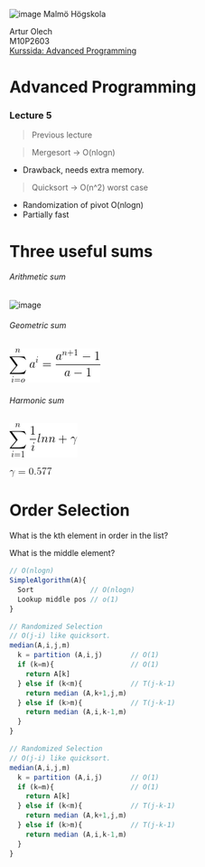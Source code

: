 ![image](https://pbs.twimg.com/profile_images/624172340/mah-logo-twitter_normal.png "Malmö Högskola") Malmö Högskola


Artur Olech <br>
M10P2603 <br>
[Kurssida: Advanced Programming](https://www.google.com "Advanced Programming")
# Advanced Programming
### Lecture 5
>Previous lecture

>Mergesort -> O(nlogn)
* Drawback, needs extra memory.

> Quicksort -> O(n^2) worst case
* Randomization of pivot O(nlogn)
* Partially fast

# Three useful sums
###### Arithmetic sum
![image](null "Arithmetic sum")
###### Geometric sum
![image](https://raw.githubusercontent.com/CommanderAlchemy/Advanced-Programming/master/Lectures/Lecture5_images/geometric_sum.png "Geometic sum")

###### Harmonic sum
![image](https://raw.githubusercontent.com/CommanderAlchemy/Advanced-Programming/master/Lectures/Lecture5_images/Harmonic_sum.png "Harmonic sum")

![image](https://raw.githubusercontent.com/CommanderAlchemy/Advanced-Programming/master/Lectures/Lecture5_images/Harmonic_sum_0.png "gamma")
# Order Selection
What is the kth element in order in the list?

What is the middle element?

```javascript
// O(nlogn)
SimpleAlgorithm(A){
  Sort              // O(nlogn)
  Lookup middle pos // o(1)
}
```

```javascript
// Randomized Selection
// O(j-i) like quicksort.
median(A,i,j,m)
  k = partition (A,i,j)       // O(1)
  if (k=m){                   // O(1)
    return A[k]
  } else if (k<m){            // T(j-k-1)
    return median (A,k+1,j,m)
  } else if (k>m){            // T(j-k-1)
    return median (A,i,k-1,m)
  }
}
```

```javascript
// Randomized Selection
// O(j-i) like quicksort.
median(A,i,j,m)
  k = partition (A,i,j)       // O(1)
  if (k=m){                   // O(1)
    return A[k]
  } else if (k<m){            // T(j-k-1)
    return median (A,k+1,j,m)
  } else if (k>m){            // T(j-k-1)
    return median (A,i,k-1,m)
  }
}
```

